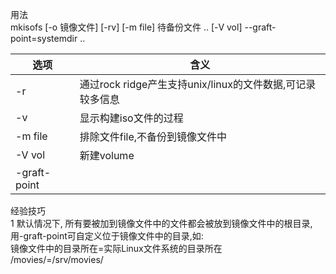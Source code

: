 用法  
mkisofs [-o 镜像文件] [-rv] [-m file] 待备份文件 .. [-V vol] --graft-point=systemdir ..


选项 | 含义
---|---
-r |  通过rock ridge产生支持unix/linux的文件数据,可记录较多信息
-v | 显示构建iso文件的过程
-m file | 排除文件file,不备份到镜像文件中
-V vol | 新建volume
-graft-point | 

经验技巧  
1 默认情况下, 所有要被加到镜像文件中的文件都会被放到镜像文件中的根目录, 用-graft-point可自定义位于镜像文件中的目录,如:  
镜像文件中的目录所在=实际Linux文件系统的目录所在  
/movies/=/srv/movies/ 





